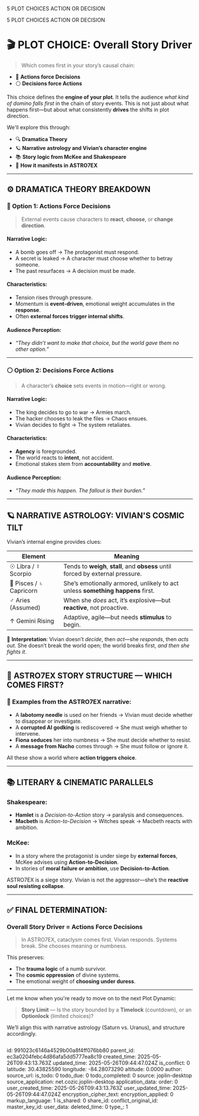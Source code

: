 5 PLOT CHOICES ACTION OR DECISION

5 PLOT CHOICES ACTION OR DECISION 




# 🎬 PLOT CHOICE: **Overall Story Driver**

> Which comes first in your story’s causal chain:

* 🔘 **Actions force Decisions**
* ⚪ **Decisions force Actions**

This choice defines the **engine of your plot**. It tells the audience *what kind of domino falls first* in the chain of story events. This is not just about what happens first—but about what consistently **drives** the shifts in plot direction.

We'll explore this through:

* 🔍 **Dramatica Theory**
* 🪐 **Narrative astrology and Vivian’s character engine**
* 📚 **Story logic from McKee and Shakespeare**
* 🧠 **How it manifests in ASTRO7EX**

---

## ⚙️ DRAMATICA THEORY BREAKDOWN

### 🔘 Option 1: **Actions Force Decisions**

> External events cause characters to **react**, **choose**, or **change direction**.

#### Narrative Logic:

* A bomb goes off → The protagonist must respond.
* A secret is leaked → A character must choose whether to betray someone.
* The past resurfaces → A decision must be made.

#### Characteristics:

* Tension rises through pressure.
* Momentum is **event-driven**, emotional weight accumulates in the **response**.
* Often **external forces trigger internal shifts**.

#### Audience Perception:

* *“They didn’t want to make that choice, but the world gave them no other option.”*

---

### ⚪ Option 2: **Decisions Force Actions**

> A character’s **choice** sets events in motion—right or wrong.

#### Narrative Logic:

* The king decides to go to war → Armies march.
* The hacker chooses to leak the files → Chaos ensues.
* Vivian decides to fight → The system retaliates.

#### Characteristics:

* **Agency** is foregrounded.
* The world reacts to **intent**, not accident.
* Emotional stakes stem from **accountability** and **motive**.

#### Audience Perception:

* *“They made this happen. The fallout is their burden.”*

---

## 🪐 NARRATIVE ASTROLOGY: VIVIAN'S COSMIC TILT

Vivian’s internal engine provides clues:

| Element                 | Meaning                                                                          |
| ----------------------- | -------------------------------------------------------------------------------- |
| ☉ Libra / ☿ Scorpio     | Tends to **weigh**, **stall**, and **obsess** until forced by external pressure. |
| 🌙 Pisces / ♄ Capricorn | She’s emotionally armored, unlikely to act unless **something happens** first.   |
| ♂ Aries (Assumed)       | When she *does* act, it’s explosive—but **reactive**, not proactive.             |
| ↑ Gemini Rising         | Adaptive, agile—but needs **stimulus** to begin.                                 |

🔮 **Interpretation**: Vivian doesn’t *decide*, then *act*—she *responds*, then *acts out*.
She doesn’t break the world open; the world breaks first, *and then she fights it*.

---

## 🧠 ASTRO7EX STORY STRUCTURE — WHICH COMES FIRST?

### 📌 Examples from the ASTRO7EX narrative:

* A **labotomy needle** is used on her friends → Vivian must decide whether to disappear or investigate.
* A **corrupted AI godking** is rediscovered → She must weigh whether to intervene.
* **Fiona seduces** her into numbness → She must decide whether to resist.
* A **message from Nacho** comes through → She must follow or ignore it.

All these show a world where **action triggers choice**.

---

## 📚 LITERARY & CINEMATIC PARALLELS

### Shakespeare:

* **Hamlet** is a *Decision-to-Action* story → paralysis and consequences.
* **Macbeth** is *Action-to-Decision* → Witches speak → Macbeth reacts with ambition.

### McKee:

* In a story where the protagonist is under siege by **external forces**, McKee advises using **Action-to-Decision**.
* In stories of **moral failure or ambition**, use **Decision-to-Action**.

ASTRO7EX is a siege story. Vivian is not the aggressor—she’s the **reactive soul resisting collapse**.

---

## ✅ FINAL DETERMINATION:

### Overall Story Driver = **Actions Force Decisions**

> In ASTRO7EX, cataclysm comes first.
> Vivian responds.
> Systems break.
> She chooses meaning or numbness.

This preserves:

* The **trauma logic** of a numb survivor.
* The **cosmic oppression** of divine systems.
* The emotional weight of **choosing under duress**.

---

Let me know when you're ready to move on to the next Plot Dynamic:

> **Story Limit** — Is the story bounded by a **Timelock** (countdown), or an **Optionlock** (limited choices)?

We’ll align this with narrative astrology (Saturn vs. Uranus), and structure accordingly.

```
```


id: 991023c6146a4529b00a8f4ff076bb80
parent_id: ec3a0204febc4d86afa5dd5777ea8c19
created_time: 2025-05-26T09:43:13.763Z
updated_time: 2025-05-26T09:44:47.024Z
is_conflict: 0
latitude: 30.43825590
longitude: -84.28073290
altitude: 0.0000
author: 
source_url: 
is_todo: 0
todo_due: 0
todo_completed: 0
source: joplin-desktop
source_application: net.cozic.joplin-desktop
application_data: 
order: 0
user_created_time: 2025-05-26T09:43:13.763Z
user_updated_time: 2025-05-26T09:44:47.024Z
encryption_cipher_text: 
encryption_applied: 0
markup_language: 1
is_shared: 0
share_id: 
conflict_original_id: 
master_key_id: 
user_data: 
deleted_time: 0
type_: 1